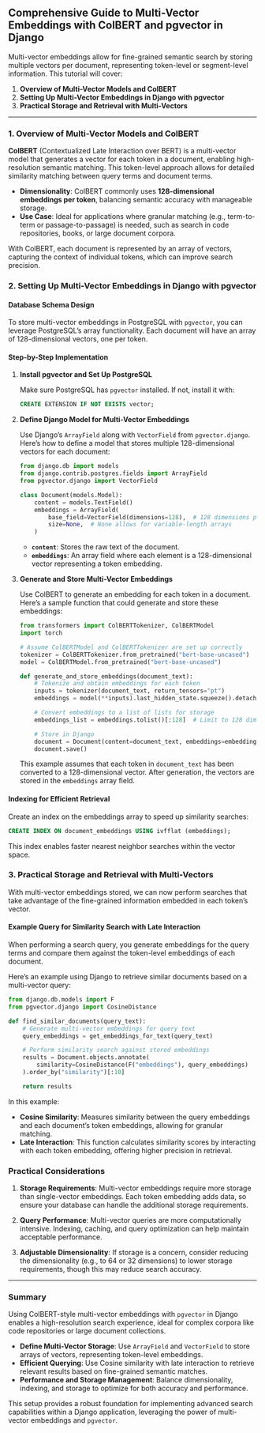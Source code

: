 ## Comprehensive Guide to Multi-Vector Embeddings with ColBERT and pgvector in Django

Multi-vector embeddings allow for fine-grained semantic search by storing multiple vectors per document, representing token-level or segment-level information. This tutorial will cover:

1. **Overview of Multi-Vector Models and ColBERT**
2. **Setting Up Multi-Vector Embeddings in Django with pgvector**
3. **Practical Storage and Retrieval with Multi-Vectors**

---

### 1. Overview of Multi-Vector Models and ColBERT

**ColBERT** (Contextualized Late Interaction over BERT) is a multi-vector model that generates a vector for each token in a document, enabling high-resolution semantic matching. This token-level approach allows for detailed similarity matching between query terms and document terms.

- **Dimensionality**: ColBERT commonly uses **128-dimensional embeddings per token**, balancing semantic accuracy with manageable storage.
- **Use Case**: Ideal for applications where granular matching (e.g., term-to-term or passage-to-passage) is needed, such as search in code repositories, books, or large document corpora.

With ColBERT, each document is represented by an array of vectors, capturing the context of individual tokens, which can improve search precision.

### 2. Setting Up Multi-Vector Embeddings in Django with pgvector

#### Database Schema Design

To store multi-vector embeddings in PostgreSQL with `pgvector`, you can leverage PostgreSQL’s array functionality. Each document will have an array of 128-dimensional vectors, one per token.

#### Step-by-Step Implementation

1. **Install pgvector and Set Up PostgreSQL**

   Make sure PostgreSQL has `pgvector` installed. If not, install it with:
   ```sql
   CREATE EXTENSION IF NOT EXISTS vector;
   ```

2. **Define Django Model for Multi-Vector Embeddings**

   Use Django’s `ArrayField` along with `VectorField` from `pgvector.django`. Here’s how to define a model that stores multiple 128-dimensional vectors for each document:

   ```python
   from django.db import models
   from django.contrib.postgres.fields import ArrayField
   from pgvector.django import VectorField

   class Document(models.Model):
       content = models.TextField()
       embeddings = ArrayField(
           base_field=VectorField(dimensions=128),  # 128 dimensions per token vector
           size=None,  # None allows for variable-length arrays
       )
   ```

   - **`content`**: Stores the raw text of the document.
   - **`embeddings`**: An array field where each element is a 128-dimensional vector representing a token embedding.

3. **Generate and Store Multi-Vector Embeddings**

   Use ColBERT to generate an embedding for each token in a document. Here’s a sample function that could generate and store these embeddings:

   ```python
   from transformers import ColBERTTokenizer, ColBERTModel
   import torch

   # Assume ColBERTModel and ColBERTTokenizer are set up correctly
   tokenizer = ColBERTTokenizer.from_pretrained("bert-base-uncased")
   model = ColBERTModel.from_pretrained("bert-base-uncased")

   def generate_and_store_embeddings(document_text):
       # Tokenize and obtain embeddings for each token
       inputs = tokenizer(document_text, return_tensors="pt")
       embeddings = model(**inputs).last_hidden_state.squeeze().detach().numpy()

       # Convert embeddings to a list of lists for storage
       embeddings_list = embeddings.tolist()[:128]  # Limit to 128 dimensions

       # Store in Django
       document = Document(content=document_text, embeddings=embeddings_list)
       document.save()
   ```

   This example assumes that each token in `document_text` has been converted to a 128-dimensional vector. After generation, the vectors are stored in the `embeddings` array field.

#### Indexing for Efficient Retrieval

Create an index on the embeddings array to speed up similarity searches:

```sql
CREATE INDEX ON document_embeddings USING ivfflat (embeddings);
```

This index enables faster nearest neighbor searches within the vector space.

### 3. Practical Storage and Retrieval with Multi-Vectors

With multi-vector embeddings stored, we can now perform searches that take advantage of the fine-grained information embedded in each token’s vector.

#### Example Query for Similarity Search with Late Interaction

When performing a search query, you generate embeddings for the query terms and compare them against the token-level embeddings of each document.

Here’s an example using Django to retrieve similar documents based on a multi-vector query:

```python
from django.db.models import F
from pgvector.django import CosineDistance

def find_similar_documents(query_text):
    # Generate multi-vector embeddings for query text
    query_embeddings = get_embeddings_for_text(query_text)

    # Perform similarity search against stored embeddings
    results = Document.objects.annotate(
        similarity=CosineDistance(F("embeddings"), query_embeddings)
    ).order_by("similarity")[:10]

    return results
```

In this example:
- **Cosine Similarity**: Measures similarity between the query embeddings and each document’s token embeddings, allowing for granular matching.
- **Late Interaction**: This function calculates similarity scores by interacting with each token embedding, offering higher precision in retrieval.

### Practical Considerations

1. **Storage Requirements**: Multi-vector embeddings require more storage than single-vector embeddings. Each token embedding adds data, so ensure your database can handle the additional storage requirements.

2. **Query Performance**: Multi-vector queries are more computationally intensive. Indexing, caching, and query optimization can help maintain acceptable performance.

3. **Adjustable Dimensionality**: If storage is a concern, consider reducing the dimensionality (e.g., to 64 or 32 dimensions) to lower storage requirements, though this may reduce search accuracy.

---

### Summary

Using ColBERT-style multi-vector embeddings with `pgvector` in Django enables a high-resolution search experience, ideal for complex corpora like code repositories or large document collections.

- **Define Multi-Vector Storage**: Use `ArrayField` and `VectorField` to store arrays of vectors, representing token-level embeddings.
- **Efficient Querying**: Use Cosine similarity with late interaction to retrieve relevant results based on fine-grained semantic matches.
- **Performance and Storage Management**: Balance dimensionality, indexing, and storage to optimize for both accuracy and performance.

This setup provides a robust foundation for implementing advanced search capabilities within a Django application, leveraging the power of multi-vector embeddings and `pgvector`.